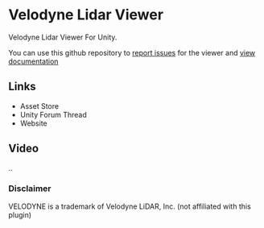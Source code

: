 # Velodyne Lidar Viewer
Velodyne Lidar Viewer For Unity.

You can use this github repository to [report issues](https://github.com/unitycoder/VelodyneLidarViewer/issues) for the viewer and [view documentation](https://github.com/unitycoder/VelodyneLidarViewer/wiki)

## Links
- Asset Store
- Unity Forum Thread
- Website

## Video
..


### Disclaimer
VELODYNE is a trademark of Velodyne LiDAR, Inc. (not affiliated with this plugin)

